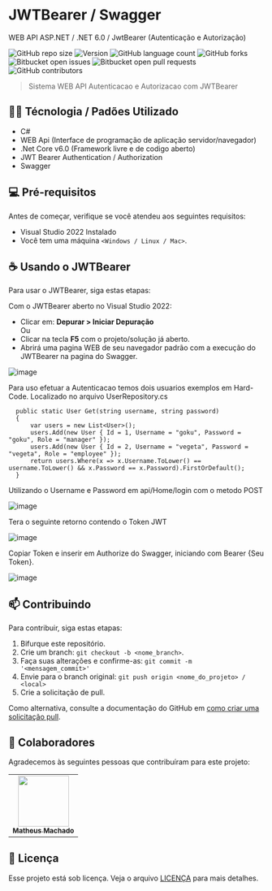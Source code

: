 # JWTBearer / Swagger
WEB API ASP.NET / .NET 6.0 / JwtBearer (Autenticação e Autorização)

<!---Esses são exemplos. Veja https://shields.io para outras pessoas ou para personalizar este conjunto de escudos. Você pode querer incluir dependências, status do projeto e informações de licença aqui--->

![GitHub repo size](https://img.shields.io/github/repo-size/Machado-code/JWTBearer?style=for-the-badge)
![Version](https://img.shields.io/docker/v/Machado-code/JWTBearer?style=for-the-badge)
![GitHub language count](https://img.shields.io/github/languages/count/Machado-code/JWTBearer?style=for-the-badge)
![GitHub forks](https://img.shields.io/github/forks/Machado-code/JWTBearer?style=for-the-badge)
![Bitbucket open issues](https://img.shields.io/bitbucket/issues/Machado-code/JWTBearer?style=for-the-badge)
![Bitbucket open pull requests](https://img.shields.io/bitbucket/pr-raw/Machado-code/JWTBearer?style=for-the-badge)
![GitHub contributors](https://img.shields.io/github/contributors/Machado-code/JWTBearer?style=for-the-badge)

> Sistema WEB API Autenticacao e Autorizacao com JWTBearer

## :technologist: Técnologia / Padões Utilizado
- C#
- WEB Api (Interface de programação de aplicação servidor/navegador)
- .Net Core v6.0 (Framework livre e de codigo aberto)
- JWT Bearer Authentication / Authorization
- Swagger

## 💻 Pré-requisitos

Antes de começar, verifique se você atendeu aos seguintes requisitos:
<!---Estes são apenas requisitos de exemplo. Adicionar, duplicar ou remover conforme necessário--->
* Visual Studio 2022 Instalado
* Você tem uma máquina `<Windows / Linux / Mac>`.

## ☕ Usando o JWTBearer

Para usar o JWTBearer, siga estas etapas:

Com o JWTBearer aberto no Visual Studio 2022:
- Clicar em: **Depurar > Iniciar Depuração**
<br/>Ou
- Clicar na tecla **F5** com o projeto/solução já aberto.
- Abrirá uma pagina WEB de seu navegador padrão com a execução do JWTBearer na pagina do Swagger. 

![image](https://user-images.githubusercontent.com/51836378/188522032-4ca4925e-464f-418e-8258-3706de703b88.png)

Para uso efetuar a Autenticacao temos dois usuarios exemplos em Hard-Code. Localizado no arquivo UserRepository.cs

```
  public static User Get(string username, string password)
  {
      var users = new List<User>();
      users.Add(new User { Id = 1, Username = "goku", Password = "goku", Role = "manager" });
      users.Add(new User { Id = 2, Username = "vegeta", Password = "vegeta", Role = "employee" });
      return users.Where(x => x.Username.ToLower() == username.ToLower() && x.Password == x.Password).FirstOrDefault();
  }
```

Utilizando o Username e Password em api/Home/login com o metodo POST

![image](https://user-images.githubusercontent.com/51836378/188522514-fab7c152-d564-4a14-886f-7733a6e01be0.png)

Tera o seguinte retorno contendo o Token JWT

![image](https://user-images.githubusercontent.com/51836378/188522554-b9816b8c-91d8-44d2-b3ab-6376415eba5c.png)

Copiar Token e inserir em Authorize do Swagger, iniciando com Bearer {Seu Token}.

![image](https://user-images.githubusercontent.com/51836378/188522687-c3ec1772-c7c8-41bc-ba48-a49fd2c3dcf6.png)


## 📫 Contribuindo
<!---Se o seu README for longo ou se você tiver algum processo ou etapas específicas que deseja que os contribuidores sigam, considere a criação de um arquivo CONTRIBUTING.md separado--->
Para contribuir, siga estas etapas:

1. Bifurque este repositório.
2. Crie um branch: `git checkout -b <nome_branch>`.
3. Faça suas alterações e confirme-as: `git commit -m '<mensagem_commit>'`
4. Envie para o branch original: `git push origin <nome_do_projeto> / <local>`
5. Crie a solicitação de pull.

Como alternativa, consulte a documentação do GitHub em [como criar uma solicitação pull](https://help.github.com/en/github/collaborating-with-issues-and-pull-requests/creating-a-pull-request).

## 🤝 Colaboradores

Agradecemos às seguintes pessoas que contribuíram para este projeto:

<table>
  <tr>
    <td align="center">
      <a href="https://github.com/matheus-code" target="_blank">
        <img src="https://chingizpro.github.io/portfolio/img/person.png" width="100px;"/><br>
        <sub>
          <b>Matheus Machado</b>
        </sub>
      </a>
    </td>
  </tr>
</table>


## 📝 Licença

Esse projeto está sob licença. Veja o arquivo [LICENÇA](LICENSE.md) para mais detalhes.
